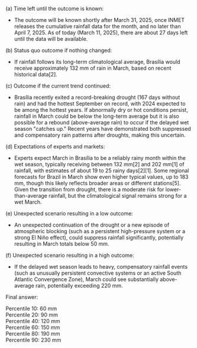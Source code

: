 (a) Time left until the outcome is known:
- The outcome will be known shortly after March 31, 2025, once INMET releases the cumulative rainfall data for the month, and no later than April 7, 2025. As of today (March 11, 2025), there are about 27 days left until the data will be available.

(b) Status quo outcome if nothing changed:
- If rainfall follows its long-term climatological average, Brasília would receive approximately 132 mm of rain in March, based on recent historical data[2].

(c) Outcome if the current trend continued:
- Brasília recently exited a record-breaking drought (167 days without rain) and had the hottest September on record, with 2024 expected to be among the hottest years. If abnormally dry or hot conditions persist, rainfall in March could be below the long-term average but it is also possible for a rebound (above-average rain) to occur if the delayed wet season "catches up." Recent years have demonstrated both suppressed and compensatory rain patterns after droughts, making this uncertain.

(d) Expectations of experts and markets:
- Experts expect March in Brasília to be a reliably rainy month within the wet season, typically receiving between 132 mm[2] and 202 mm[1] of rainfall, with estimates of about 19 to 25 rainy days[2][1]. Some regional forecasts for Brazil in March show even higher typical values, up to 183 mm, though this likely reflects broader areas or different stations[5]. Given the transition from drought, there is a moderate risk for lower-than-average rainfall, but the climatological signal remains strong for a wet March.

(e) Unexpected scenario resulting in a low outcome:
- An unexpected continuation of the drought or a new episode of atmospheric blocking (such as a persistent high-pressure system or a strong El Niño effect), could suppress rainfall significantly, potentially resulting in March totals below 50 mm.

(f) Unexpected scenario resulting in a high outcome:
- If the delayed wet season leads to heavy, compensatory rainfall events (such as unusually persistent convective systems or an active South Atlantic Convergence Zone), March could see substantially above-average rain, potentially exceeding 220 mm.

Final answer:

Percentile 10: 60 mm  
Percentile 20: 90 mm  
Percentile 40: 120 mm  
Percentile 60: 150 mm  
Percentile 80: 190 mm  
Percentile 90: 230 mm